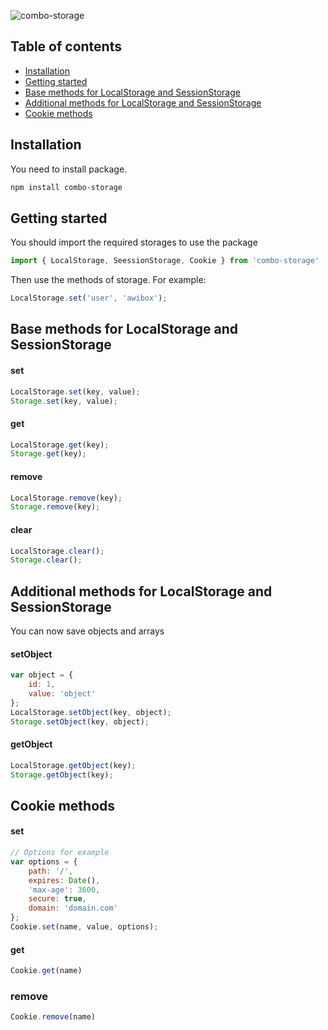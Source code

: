 ![combo-storage](https://repository-images.githubusercontent.com/228675568/0c2f3900-2426-11ea-91c3-ce97fdf2164c)

## Table of contents
* [Installation](#installation)
* [Getting started](#gettingstarted)
* [Base methods for LocalStorage and SessionStorage](#basemetnods)
* [Additional methods for LocalStorage and SessionStorage](#additionalmetnods)
* [Cookie methods](#cookie)

<a name="installation"></a>
## Installation
You need to install package.
```bash
npm install combo-storage
```

<a name="gettingstarted"></a>
## Getting started
You should import the required storages to use the package
```js
import { LocalStorage, SeessionStorage, Cookie } from 'combo-storage'
```
Then use the methods of storage. For example:
```js
LocalStorage.set('user', 'awibox');
```

<a name="basemetnods"></a>
## Base methods for LocalStorage and SessionStorage
#### set
```js
LocalStorage.set(key, value);
Storage.set(key, value);
```
#### get
```js
LocalStorage.get(key);
Storage.get(key);
```
#### remove
```js
LocalStorage.remove(key);
Storage.remove(key);
```
#### сlear
```js
LocalStorage.clear();
Storage.clear();
```
<a name="additionalmetnods"></a>
## Additional methods for LocalStorage and SessionStorage
You can now save objects and arrays
#### setObject
```js
var object = {
    id: 1,
    value: 'object'
};
LocalStorage.setObject(key, object);
Storage.setObject(key, object);
```
#### getObject
```js
LocalStorage.getObject(key);
Storage.getObject(key);
```
<a name="cookie"></a>
## Cookie methods
#### set
```js
// Options for example
var options = {
    path: '/',
    expires: Date(),
    'max-age': 3600,
    secure: true,
    domain: 'domain.com'
};
Cookie.set(name, value, options);
```
#### get
```js
Cookie.get(name)
```
### remove
```js
Cookie.remove(name)
```
